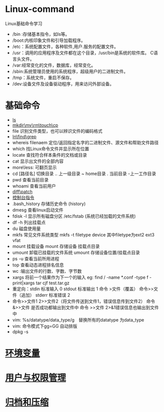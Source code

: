 # Linux-command
Linux基础命令学习 
- /bin :存储基本指令，如ls等。
- /boot:内核印象文件和引导加载程序。
- /etc：系统配置文件，各种软件,用户.服务的配置文件。
- /usr：调用的应用程序及文件都在这个目录，/usr/bin是系统的软件库。
    C语言头文件。
- /var:经常变化的文件，数据库，经常变化。
- /sbin:系统管理员使用的系统程序，超级用户的二进制文件。
- /tmp：系统文件，重启不保存。
- /dev:设备文件及设备驱动程序，用来访问外部设备。
# 基础命令
- [ls](https://github.com/zmmoo/Linux-command/blob/master/ls)
- [mkdir\mv\rm\touch\cp](https://github.com/zmmoo/Linux-command/blob/master/mkdir%5Ccp%5Cmv%5Crm)
- file 识别文件类型，也可以辨识文件的编码格式
- [ln\find\grep](https://github.com/zmmoo/Linux-command/blob/master/ln%5Cfind%5Cgrep)
- whereis filenaem  定位/返回指定名字的二进制文件、源文件和帮助文件路径
- which 找Linux命令文件并显示所在位置
- locate 查找符合样本条件的文档或目录
- cat 显示出文件的全部内容
- more\less: 可翻页显示
- cd [路径名]  切换目录  .. 上一级目录  ~ home目录 . 当前目录 -上一工作目录
- pwd 查看当前目录
- whoami 查看当前用户
- [diff\patch](https://github.com/zmmoo/Linux-command/blob/master/diff%5Cpatch)  
- [控制台指令](https://github.com/zmmoo/Linux-command/blob/master/%E6%8E%A7%E5%88%B6%E5%8F%B0%E5%91%BD%E4%BB%A4)
- .bash_history 存储历史命令 (history)
- dmesg 查看linux启动文件
- fdisk -l 显示所有磁盘分区  /etc/fstab (系统已经加载的文件系统)
- df -h 列出挂载点
- du 磁盘使用量
- mkfs 常见文件系统类型   mkfs -t filetype device   其中filetype为ext2 ext3 vfat
- mount  挂载设备   mount 存储设备  挂载点目录
- umount 卸载已挂载的文件系统  umount 存储设备位置/挂载点目录
- ps -u  查看当前所用进程  
- top   查看动态进程排名信息 
- wc :输出文件的行数、字数、字节数
- xargs 将前一个结果作为下一个的输入  eg: find / -name *.conf -type f -print|xargs tar cjf test.tar.gz
- 重定向：stdin  标准输入 0
stdout  标准输出 1     命令 >文件（覆盖）    命令>>文件（追加）
stderr     标准错误  2
- 命令>>文件1 2>>文件2（将文件传送到文件1，错误信息传到文件2）
命令&>>文件  是否成功都输出到文件中   命令 >>文件 2>&1错误信息也输出到文件中
- vim: %s/datatype/data_type/g　替换所有的datatype 为data_type
- vim: 命令模式下gg=GG 自动排版
- dpkg -s <package>
# [环境变量](https://github.com/zmmoo/Linux-command/blob/master/%E7%8E%AF%E5%A2%83%E5%8F%98%E9%87%8F)
# [用户与权限管理](https://github.com/zmmoo/Linux-command/blob/master/%E5%BD%92%E6%A1%A3%E5%92%8C%E5%8E%8B%E7%BC%A9)
# [归档和压缩](https://github.com/zmmoo/Linux-command/blob/master/%E5%BD%92%E6%A1%A3%E5%92%8C%E5%8E%8B%E7%BC%A9)
